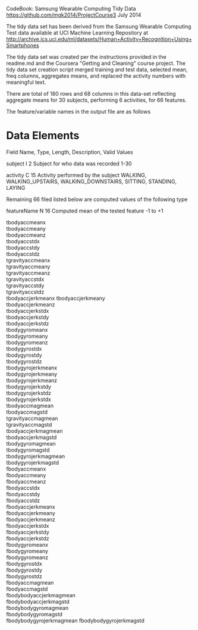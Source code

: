 CodeBook: Samsung Wearable Computing Tidy Data
https://github.com/mgk2014/ProjectCourse3
July 2014

The tidy data set has been derived from the Samsung Wearable Computing Test data available at UCI Machine Learning Repository at http://archive.ics.uci.edu/ml/datasets/Human+Activity+Recognition+Using+Smartphones

The tidy data set was created per the instructions provided in the readme.md and the Coursera "Getting and Cleaning" course project. The tidy data set creation script merged training and test data, selected mean, freq columns, aggregates means, and replaced the activity numbers with meaningful text.

There are total of 180 rows and 68 columns in this data-set reflecting aggregate means for 30 subjects, performing 6 activities, for 66 features.

The feature/variable names in the output file are as follows

Data Elements
=============

Field Name,             Type,       Length, Description,                        Valid Values

subject                 I           2       Subject for who data was recorded   1-30

activity                C           15      Activity performed by the subject   WALKING, WALKING_UPSTAIRS, WALKING_DOWNSTAIRS, SITTING, STANDING, LAYING

Remaining 66 filed listed below are computed values of the following type

featureName             N           16      Computed mean of the tested feature -1 to +1

tbodyaccmeanx            
tbodyaccmeany           
tbodyaccmeanz            
tbodyaccstdx            
tbodyaccstdy             
tbodyaccstdz            
tgravityaccmeanx         
tgravityaccmeany        
tgravityaccmeanz         
tgravityaccstdx         
tgravityaccstdy          
tgravityaccstdz         
tbodyaccjerkmeanx
tbodyaccjerkmeany       
tbodyaccjerkmeanz        
tbodyaccjerkstdx        
tbodyaccjerkstdy         
tbodyaccjerkstdz        
tbodygyromeanx           
tbodygyromeany          
tbodygyromeanz           
tbodygyrostdx           
tbodygyrostdy            
tbodygyrostdz           
tbodygyrojerkmeanx       
tbodygyrojerkmeany      
tbodygyrojerkmeanz       
tbodygyrojerkstdy        
tbodygyrojerkstdz       
tbodygyrojerkstdx       
tbodyaccmagmean          
tbodyaccmagstd          
tgravityaccmagmean       
tgravityaccmagstd       
tbodyaccjerkmagmean      
tbodyaccjerkmagstd      
tbodygyromagmean         
tbodygyromagstd         
tbodygyrojerkmagmean     
tbodygyrojerkmagstd     
fbodyaccmeanx            
fbodyaccmeany           
fbodyaccmeanz            
fbodyaccstdx            
fbodyaccstdy             
fbodyaccstdz            
fbodyaccjerkmeanx        
fbodyaccjerkmeany       
fbodyaccjerkmeanz        
fbodyaccjerkstdx        
fbodyaccjerkstdy         
fbodyaccjerkstdz        
fbodygyromeanx           
fbodygyromeany          
fbodygyromeanz           
fbodygyrostdx           
fbodygyrostdy            
fbodygyrostdz           
fbodyaccmagmean          
fbodyaccmagstd          
fbodybodyaccjerkmagmean  
fbodybodyaccjerkmagstd  
fbodybodygyromagmean     
fbodybodygyromagstd     
fbodybodygyrojerkmagmean 
fbodybodygyrojerkmagstd 
